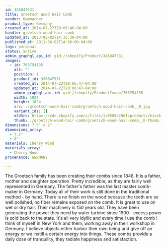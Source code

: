 ```yaml
---
id: 326847531
title: Groetsch Wood Hair Comb
vendor: Kammacher
product_type: Germany
created_at: 2014-07-22T20:06:46-04:00
handle: groetsch-wood-hair-comb
updated_at: 2023-08-02T14:36:39-04:00
published_at: 2011-06-02T14:36:00-04:00
tags: personal
status: active
admin_graphql_api_id: gid://shopify/Product/326847531
images:
  - id: 763754135
    alt: ""
    position: 1
    product_id: 326847531
    created_at: 2014-07-22T20:06:47-04:00
    updated_at: 2014-07-22T20:06:47-04:00
    admin_graphql_api_id: gid://shopify/ProductImage/763754135
    width: 1024
    height: 1024
    src: ./groetsch-wood-hair-comb/groetsch-wood-hair-comb__0.jpg
    variant_ids: []
    oldSrc: https://cdn.shopify.com/s/files/1/0589/2901/products/kiosk_woodcomb.tif_1.jpeg?v=1406074007
    thumb: ./groetsch-wood-hair-comb/groetsch-wood-hair-comb__0-thumb.jpg
dimensions: 7.5" x 2"
dimensions_array:
  - 7.5"
  - 2"
materials: Cherry Wood
materials_array:
  - Cherry Wood
provenance: GERMANY

---
```


The Groetsch family has been creating their combs since 1848. It is a father, mother and daughter operation. Pretty incredible, as they are fairly well represented in Germany. The father's father was the last master comb-maker in Germany. Today all of their work is still done in the traditional method - by hand. There is no finish on the wood because the teeth are so well polished, no fiber remains exposed on the comb. It is great to use on wet or dry hair. Their machinery is 150 years old. They have been generating the power they need by water turbine since 1900 - excess power is sold back to the state. It's all very idyllic and every time I use the comb I think of myself in New York and them, working away in their workshop in Germany. I believe objects either harbor their own being and give off an energy or we instill a certain energy into things. These combs provide a daily dose of tranquility, they radiate happiness and satisfaction.